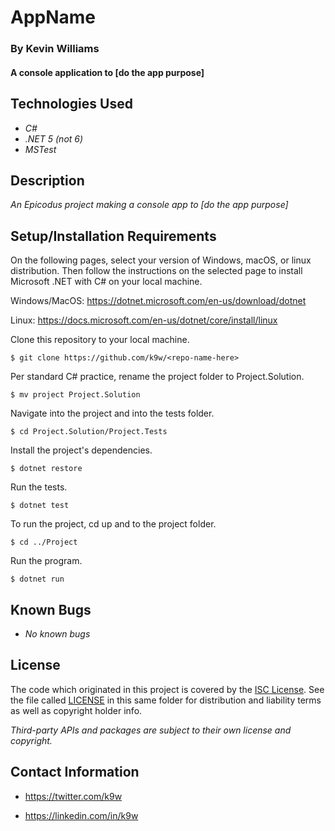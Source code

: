 #  AppName

### By Kevin Williams

#### A console application to [do the app purpose]

## Technologies Used

* _C#_
* _.NET 5 (not 6)_
* _MSTest_

## Description

_An Epicodus project making a console app to [do the app purpose]_

## Setup/Installation Requirements

On the following pages, select your version of Windows, macOS, or
linux distribution. Then follow the instructions on the selected page
to install Microsoft .NET with C# on your local machine.

Windows/MacOS: https://dotnet.microsoft.com/en-us/download/dotnet

Linux: https://docs.microsoft.com/en-us/dotnet/core/install/linux

Clone this repository to your local machine.

```$ git clone https://github.com/k9w/<repo-name-here>```

Per standard C# practice, rename the project folder to Project.Solution.

```$ mv project Project.Solution```

Navigate into the project and into the tests folder.

```$ cd Project.Solution/Project.Tests```

Install the project's dependencies.

```$ dotnet restore```

Run the tests.

```$ dotnet test```

To run the project, cd up and to the project folder.

```$ cd ../Project```

Run the program.

```$ dotnet run```

## Known Bugs

* _No known bugs_

## License

The code which originated in this project is covered by the [ISC
License](https://choosealicense.com/licenses/isc). See the file called
[LICENSE](https://github.com/k9w/<repo-name-here>/blob/main/LICENSE) in
this same folder for distribution and liability terms as well as
copyright holder info.

_Third-party APIs and packages are subject to their own license and
copyright._

## Contact Information

 - <https://twitter.com/k9w>

 - <https://linkedin.com/in/k9w>
